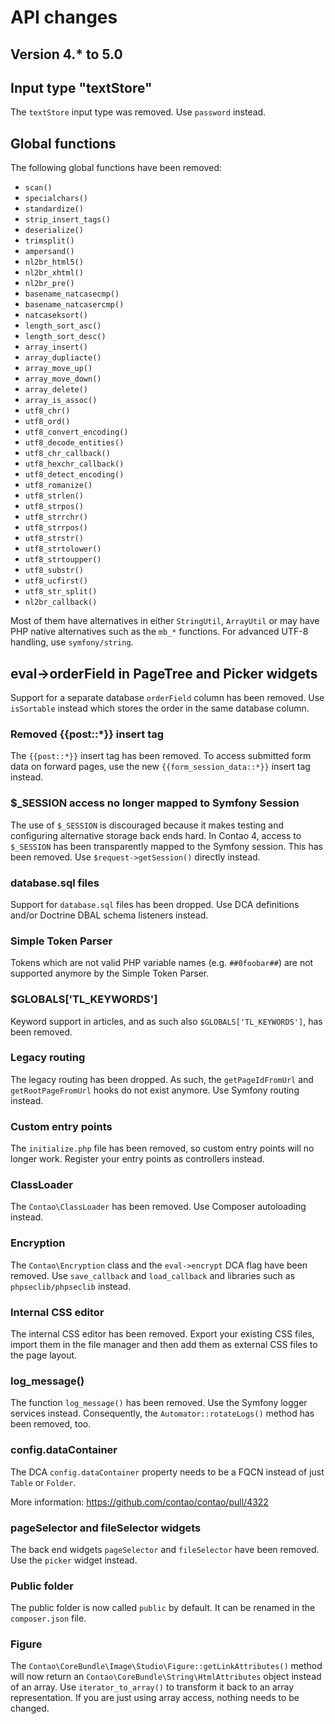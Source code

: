 # API changes

## Version 4.* to 5.0

## Input type "textStore"

The `textStore` input type was removed. Use `password` instead.

## Global functions

The following global functions have been removed:

- `scan()`
- `specialchars()`
- `standardize()`
- `strip_insert_tags()`
- `deserialize()`
- `trimsplit()`
- `ampersand()`
- `nl2br_html5()`
- `nl2br_xhtml()`
- `nl2br_pre()`
- `basename_natcasecmp()`
- `basename_natcasercmp()`
- `natcaseksort()`
- `length_sort_asc()`
- `length_sort_desc()`
- `array_insert()`
- `array_dupliacte()`
- `array_move_up()`
- `array_move_down()`
- `array_delete()`
- `array_is_assoc()`
- `utf8_chr()`
- `utf8_ord()`
- `utf8_convert_encoding()`
- `utf8_decode_entities()`
- `utf8_chr_callback()`
- `utf8_hexchr_callback()`
- `utf8_detect_encoding()`
- `utf8_romanize()`
- `utf8_strlen()`
- `utf8_strpos()`
- `utf8_strrchr()`
- `utf8_strrpos()`
- `utf8_strstr()`
- `utf8_strtolower()`
- `utf8_strtoupper()`
- `utf8_substr()`
- `utf8_ucfirst()`
- `utf8_str_split()`
- `nl2br_callback()`

Most of them have alternatives in either `StringUtil`, `ArrayUtil` or may have PHP native alternatives such as
the `mb_*` functions. For advanced UTF-8 handling, use `symfony/string`.

## eval->orderField in PageTree and Picker widgets

Support for a separate database `orderField` column has been removed. Use `isSortable` instead which
stores the order in the same database column.

### Removed {{post::*}} insert tag

The `{{post::*}}` insert tag has been removed. To access submitted form data on forward pages, use the
new `{{form_session_data::*}}` insert tag instead.

### $_SESSION access no longer mapped to Symfony Session

The use of `$_SESSION` is discouraged because it makes testing and configuring alternative storage
back ends hard. In Contao 4, access to `$_SESSION` has been transparently mapped to the Symfony session.
This has been removed. Use `$request->getSession()` directly instead.

### database.sql files

Support for `database.sql` files has been dropped. Use DCA definitions and/or Doctrine DBAL schema
listeners instead.

### Simple Token Parser

Tokens which are not valid PHP variable names (e.g. `##0foobar##`) are not supported anymore by the
Simple Token Parser.

### $GLOBALS['TL_KEYWORDS']

Keyword support in articles, and as such also `$GLOBALS['TL_KEYWORDS']`, has been removed.

### Legacy routing

The legacy routing has been dropped. As such, the `getPageIdFromUrl` and `getRootPageFromUrl` hooks do
not exist anymore. Use Symfony routing instead.

### Custom entry points

The `initialize.php` file has been removed, so custom entry points will no longer work. Register your
entry points as controllers instead.

### ClassLoader

The `Contao\ClassLoader` has been removed. Use Composer autoloading instead.

### Encryption

The `Contao\Encryption` class and the `eval->encrypt` DCA flag have been removed. Use `save_callback`
and `load_callback` and libraries such as `phpseclib/phpseclib` instead.

### Internal CSS editor

The internal CSS editor has been removed. Export your existing CSS files, import them in the file manager
and then add them as external CSS files to the page layout.

### log_message()

The function `log_message()` has been removed. Use the Symfony logger services instead. Consequently, the
`Automator::rotateLogs()` method has been removed, too.

### config.dataContainer

The DCA `config.dataContainer` property needs to be a FQCN instead of just `Table` or `Folder`.

More information: https://github.com/contao/contao/pull/4322

### pageSelector and fileSelector widgets

The back end widgets `pageSelector` and `fileSelector` have been removed. Use the `picker` widget instead.

### Public folder

The public folder is now called `public` by default. It can be renamed in the `composer.json` file.

### Figure
The `Contao\CoreBundle\Image\Studio\Figure::getLinkAttributes()` method will now return an
`Contao\CoreBundle\String\HtmlAttributes` object instead of an array. Use `iterator_to_array()` to transform it
back to an array representation. If you are just using array access, nothing needs to be changed.
